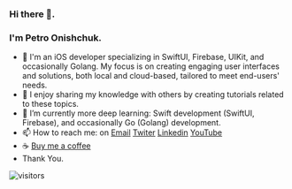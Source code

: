 ### Hi there 👋.  
### I'm Petro Onishchuk.  

- 🔭 I'm an iOS developer specializing in SwiftUI, Firebase, UIKit, and occasionally Golang. My focus is on creating engaging user interfaces and solutions, both local and cloud-based, tailored to meet end-users' needs.
- 🌱 I enjoy sharing my knowledge with others by creating tutorials related to these topics. 
- 🌱 I’m currently more deep learning: Swift development (SwiftUI, Firebase), and occasionally Go (Golang) development. 
- 📫 How to reach me: on [Email](petro.onishchuk.dev@icloud.com) [Twiter](https://mobile.twitter.com/petro_onishchuk) [Linkedin](https://www.linkedin.com/in/petro-onishchuk-685480182/) [YouTube](https://www.youtube.com/channel/UCnRig_Bxl2PKrdyGjPjA7lA?view_as=subscriber)
- ☕️ [Buy me a coffee](https://www.buymeacoffee.com/petroonishchuk)
- Thank You.

![visitors](https://visitor-badge.glitch.me/badge?page_id=petroonishchuk.petroonishchuk)

<!--
**PetroOnishchuk/petroonishchuk** is a ✨ _special_ ✨ repository because its `README.md` (this file) appears on your GitHub profile.

Here are some ideas to get you started:

- 🔭 I’m currently working on ...
- 🌱 I’m currently learning ...
- 👯 I’m looking to collaborate on ...
- 🤔 I’m looking for help with ...
- 💬 Ask me about ...
- 📫 How to reach me: ...
- 😄 Pronouns: ...
- ⚡ Fun fact: ...
-->
